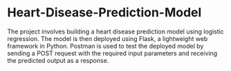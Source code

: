 # Heart-Disease-Prediction-Model
  
  The project involves building a heart disease prediction model using logistic regression. The model is then deployed using Flask, a lightweight web framework in Python. Postman is used to test the deployed model by sending a POST request with the required input parameters and receiving the predicted output as a response.

